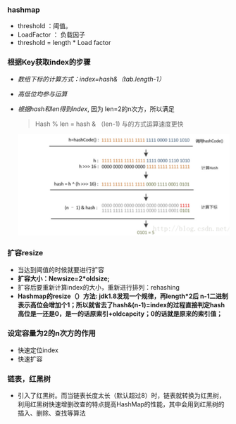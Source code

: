 ### hashmap

* threshold  ：阈值。
* LoadFactor ： 负载因子
* threshold = length * Load factor  



### 根据Key获取index的步骤

* *数组下标的计算方式：index=hash&（tab.length-1）*

* *高低位均参与运算*

* *根据hash和len得到index*, 因为 len=2的n次方，所以满足

  >Hash % len = hash & （len-1)     与的方式运算速度更快

  ![](../images/index.png)

  



### 扩容resize

* 当达到阈值的时候就要进行扩容
* **扩容大小：Newsize=2\*oldsize;**
* 扩容后要重新计算index的大小，重新进行排列：rehashing
* **Hashmap的resize（）方法: jdk1.8发现一个规律，再length\*2后  n-1二进制表示高位会增加个1；所以就省去了hash&(n-1)=index的过程直接判定hash高位是一还是0，是一的话原索引+oldcapcity；0的话就是原来的索引值；**





### 设定容量为2的n次方的作用

* 快速定位index
* 快速扩容







### 链表，红黑树

* 引入了红黑树。而当链表长度太长（默认超过8）时，链表就转换为红黑树，利用红黑树快速增删改查的特点提高HashMap的性能，其中会用到红黑树的插入、删除、查找等算法









